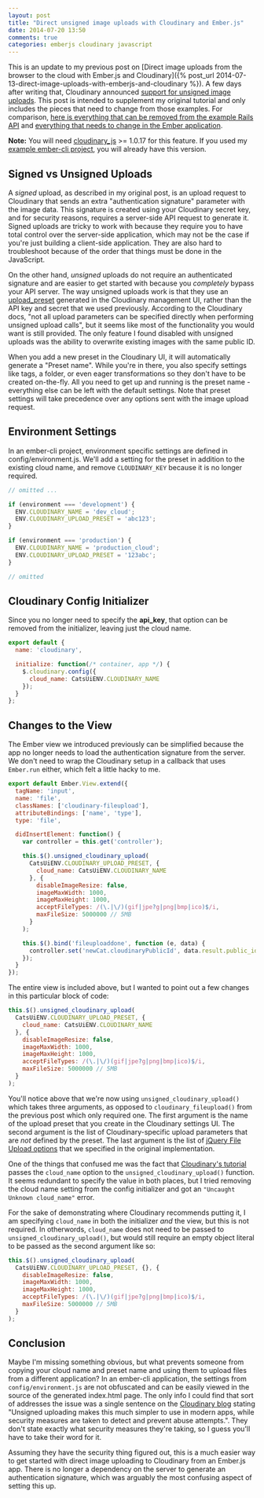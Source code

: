 ```yaml
---
layout: post
title: "Direct unsigned image uploads with Cloudinary and Ember.js"
date: 2014-07-20 13:50
comments: true
categories: emberjs cloudinary javascript
---
```


This is an update to my previous post on [Direct image uploads from the browser to the cloud with Ember.js and Cloudinary]({% post_url 2014-07-13-direct-image-uploads-with-emberjs-and-cloudinary %}). A few days after writing that, Cloudinary announced [support for unsigned image uploads](http://cloudinary.com/blog/direct_upload_made_easy_from_browser_or_mobile_app_to_the_cloud). This post is intended to supplement my original tutorial and only includes the pieces that need to change from those examples. For comparison, [here is everything that can be removed from the example Rails API](https://github.com/beerlington/cats-api/compare/unsigned-uploads) and [everything that needs to change in the Ember application](https://github.com/beerlington/cats-ui/compare/unsigned-uploads).

**Note:** You will need [cloudinary_js](https://github.com/cloudinary/cloudinary_js) >= 1.0.17 for this feature. If you used my [example ember-cli project](https://github.com/beerlington/cats-ui), you will already have this version.

## Signed vs Unsigned Uploads

A *signed* upload, as described in my original post, is an upload request to Cloudinary that sends an extra "authentication signature" parameter with the image data. This signature is created using your Cloudinary secret key, and for security reasons, requires a server-side API request to generate it. Signed uploads are tricky to work with because they require you to have total control over the server-side application, which may not be the case if you're just building a client-side application. They are also hard to troubleshoot because of the order that things must be done in the JavaScript.

On the other hand, *unsigned* uploads do not require an authenticated signature and are easier to get started with because you *completely* bypass your API server. The way unsigned uploads work is that they use an [upload_preset](http://cloudinary.com/blog/centralized_control_for_image_upload_image_size_format_thumbnail_generation_tagging_and_more) generated in the Cloudinary management UI, rather than the API key and secret that we used previously. According to the Cloudinary docs, "not all upload parameters can be specified directly when performing unsigned upload calls", but it seems like most of the functionality you would want is still provided. The only feature I found disabled with unsigned uploads was the ability to overwrite existing images with the same public ID.

When you add a new preset in the Cloudinary UI, it will automatically generate a "Preset name". While you're in there, you also specify settings like tags, a folder, or even eager transformations so they don't have to be created on-the-fly. All you need to get up and running is the preset name - everything else can be left with the default settings. Note that preset settings will take precedence over any options sent with the image upload request.

## Environment Settings

In an ember-cli project, environment specific settings are defined in config/environment.js. We'll add a setting for the preset in addition to the existing cloud name, and remove `CLOUDINARY_KEY` because it is no longer required.

```js
// omitted ...

if (environment === 'development') {
  ENV.CLOUDINARY_NAME = 'dev_cloud';
  ENV.CLOUDINARY_UPLOAD_PRESET = 'abc123';
}

if (environment === 'production') {
  ENV.CLOUDINARY_NAME = 'production_cloud';
  ENV.CLOUDINARY_UPLOAD_PRESET = '123abc';
}

// omitted
```

## Cloudinary Config Initializer

Since you no longer need to specify the **api_key**, that option can be removed from the initializer, leaving just the cloud name.

```js
export default {
  name: 'cloudinary',

  initialize: function(/* container, app */) {
    $.cloudinary.config({
      cloud_name: CatsUiENV.CLOUDINARY_NAME
    });
  }
};
```

## Changes to the View

The Ember view we introduced previously can be simplified because the app no longer needs to load the authentication signature from the server. We don't need to wrap the Cloudinary setup in a callback that uses `Ember.run` either, which felt a little hacky to me.

```js
export default Ember.View.extend({
  tagName: 'input',
  name: 'file',
  classNames: ['cloudinary-fileupload'],
  attributeBindings: ['name', 'type'],
  type: 'file',

  didInsertElement: function() {
    var controller = this.get('controller');

    this.$().unsigned_cloudinary_upload(
      CatsUiENV.CLOUDINARY_UPLOAD_PRESET, {
        cloud_name: CatsUiENV.CLOUDINARY_NAME
      }, {
        disableImageResize: false,
        imageMaxWidth: 1000,
        imageMaxHeight: 1000,
        acceptFileTypes: /(\.|\/)(gif|jpe?g|png|bmp|ico)$/i,
        maxFileSize: 5000000 // 5MB
      }
    );

    this.$().bind('fileuploaddone', function (e, data) {
      controller.set('newCat.cloudinaryPublicId', data.result.public_id);
    });
  }
});
```

The entire view is included above, but I wanted to point out a few changes in this particular block of code:

```js
this.$().unsigned_cloudinary_upload(
  CatsUiENV.CLOUDINARY_UPLOAD_PRESET, {
    cloud_name: CatsUiENV.CLOUDINARY_NAME
  }, {
    disableImageResize: false,
    imageMaxWidth: 1000,
    imageMaxHeight: 1000,
    acceptFileTypes: /(\.|\/)(gif|jpe?g|png|bmp|ico)$/i,
    maxFileSize: 5000000 // 5MB
  }
);
```

You'll notice above that we're now using `unsigned_cloudinary_upload()` which takes three arguments, as opposed to `cloudinary_fileupload()` from the previous post which only required one. The first argument is the name of the upload preset that you create in the Cloudinary settings UI. The second argument is the list of Cloudinary-specific upload parameters that are *not* defined by the preset. The last argument is the list of [jQuery File Upload options](https://github.com/blueimp/jQuery-File-Upload/wiki/Options#image-preview--resize-options) that we specified in the original implementation.

One of the things that confused me was the fact that [Cloudinary's tutorial](http://cloudinary.com/blog/direct_upload_made_easy_from_browser_or_mobile_app_to_the_cloud) passes the `cloud_name` option to the `unsigned_cloudinary_upload()` function. It seems redundant to specify the value in both places, but I tried removing the cloud name setting from the config initializer and got an `"Uncaught Unknown cloud_name"` error.

For the sake of demonstrating where Cloudinary recommends putting it, I am specifying `cloud_name` in both the initializer *and* the view, but this is not required. In otherwords, `cloud_name` does not need to be passed to `unsigned_cloudinary_upload()`, but would still require an empty object literal to be passed as the second argument like so:


```js
this.$().unsigned_cloudinary_upload(
  CatsUiENV.CLOUDINARY_UPLOAD_PRESET, {}, {
    disableImageResize: false,
    imageMaxWidth: 1000,
    imageMaxHeight: 1000,
    acceptFileTypes: /(\.|\/)(gif|jpe?g|png|bmp|ico)$/i,
    maxFileSize: 5000000 // 5MB
  }
);
```

## Conclusion ##

Maybe I'm missing something obvious, but what prevents someone from copying your cloud name and preset name and using them to upload files from a different application? In an ember-cli application, the settings from `config/environment.js` are not obfuscated and can be easily viewed in the source of the generated index.html page. The only info I could find that sort of addresses the issue was a single sentence on the [Cloudinary blog](http://cloudinary.com/blog/direct_upload_made_easy_from_browser_or_mobile_app_to_the_cloud) stating "Unsigned uploading makes this much simpler to use in modern apps, while security measures are taken to detect and prevent abuse attempts.". They don't state exactly what security measures they're taking, so I guess you'll have to take their word for it.

Assuming they have the security thing figured out, this is a much easier way to get started with direct image uploading to Cloudinary from an Ember.js app. There is no longer a dependency on the server to generate an authentication signature, which was arguably the most confusing aspect of setting this up.

